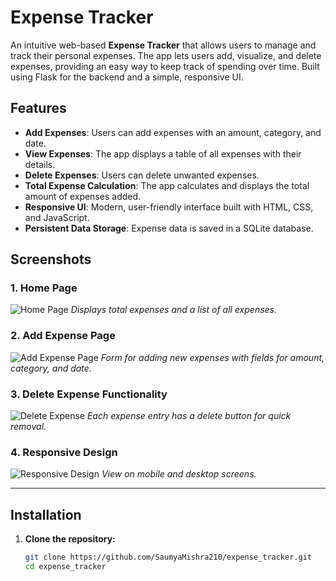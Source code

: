 # Expense Tracker

An intuitive web-based **Expense Tracker** that allows users to manage and track their personal expenses. The app lets users add, visualize, and delete expenses, providing an easy way to keep track of spending over time. Built using Flask for the backend and a simple, responsive UI.

## Features

- **Add Expenses**: Users can add expenses with an amount, category, and date.
- **View Expenses**: The app displays a table of all expenses with their details.
- **Delete Expenses**: Users can delete unwanted expenses.
- **Total Expense Calculation**: The app calculates and displays the total amount of expenses added.
- **Responsive UI**: Modern, user-friendly interface built with HTML, CSS, and JavaScript.
- **Persistent Data Storage**: Expense data is saved in a SQLite database.

## Screenshots

### 1. Home Page

![Home Page](screenshots/home_page.png)
*Displays total expenses and a list of all expenses.*

### 2. Add Expense Page

![Add Expense Page](screenshots/add_expense.png)
*Form for adding new expenses with fields for amount, category, and date.*

### 3. Delete Expense Functionality

![Delete Expense](screenshots/delete_expense.png)
*Each expense entry has a delete button for quick removal.*

### 4. Responsive Design

![Responsive Design](screenshots/responsive_ui.png)
*View on mobile and desktop screens.*

---

## Installation

1. **Clone the repository:**

   ```bash
   git clone https://github.com/SaumyaMishra210/expense_tracker.git
   cd expense_tracker
